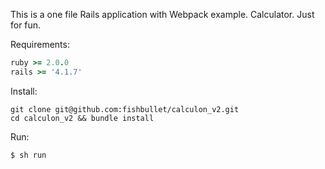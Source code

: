 This is a one file Rails application with Webpack example. 
Calculator. Just for fun.

Requirements:

```ruby
ruby >= 2.0.0
rails >= '4.1.7'
```

Install:

```
git clone git@github.com:fishbullet/calculon_v2.git
cd calculon_v2 && bundle install
```

Run:

```bash
$ sh run
```


